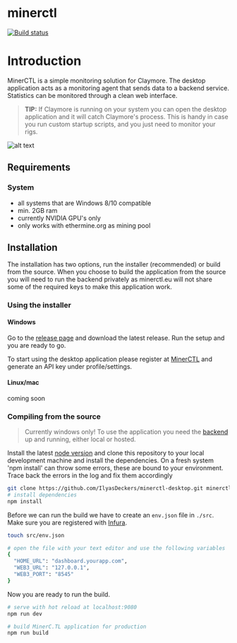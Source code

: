# minerctl
[![Build status](https://ci.appveyor.com/api/projects/status/u5gdsuift0axccr8/branch/master?svg=true)](https://ci.appveyor.com/project/IlyasDeckers/minerctl-desktop/branch/master)

# Introduction
MinerCTL is a simple monitoring solution for Claymore. The desktop application acts as a monitoring agent that sends data to a backend service. Statistics can be monitored through a clean web interface. 

> **TIP:** If Claymore is running on your system you can open the desktop application and it will catch Claymore's process. This is handy in case you run custom startup scripts, and you just need to monitor your rigs.

![alt text](https://s3.eu-central-1.amazonaws.com/minerctldownloads/Capture_cropped.png "https://minerctl.eu")

## Requirements
### System
- all systems that are Windows 8/10 compatible
- min. 2GB ram
- currently NVIDIA GPU's only
- only works with ethermine.org as mining pool

## Installation
The installation has two options, run the installer (recommended) or build from the source. When you choose to build the application from the source you will need to run the backend privately as minerctl.eu will not share some of the required keys to make this application work.

### Using the installer
#### Windows
Go to the [release page](https://github.com/IlyasDeckers/minerctl-desktop/releases) and download the latest release. Run the setup and you are ready to go.

To start using the desktop application please register at [MinerCTL](https://minerctl.eu) and generate an API key under profile/settings.

#### Linux/mac
coming soon

### Compiling from the source
> Currently windows only! To use the application you need the [backend](https://github.com/IlyasDeckers/minerctl-backend) up and running, either local or hosted.

Install the latest [node version](https://nodejs.org/en/) and clone this repository to your local development machine and install the dependencies. On a fresh system 'npm install' can throw some errors, these are bound to your environment. Trace back the errors in the log and fix them accordingly

``` bash
git clone https://github.com/IlyasDeckers/minerctl-desktop.git minerctl-desktop
# install dependencies
npm install
```
Before we can run the build we have to create an `env.json` file in `./src`. Make sure you are registered with [Infura](https://infura.io/).

``` bash
touch src/env.json

# open the file with your text editor and use the following variables
{
  "HOME_URL": "dashboard.yourapp.com",
  "WEB3_URL": "127.0.0.1",
  "WEB3_PORT": "8545"
}
```
Now you are ready to run the build.

``` bash
# serve with hot reload at localhost:9080
npm run dev

# build MinerC.TL application for production
npm run build
```
